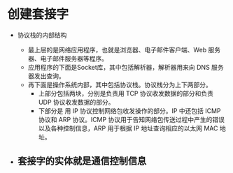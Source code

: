 # 创建套接字

- 协议栈的内部结构
  - 最上层的是网络应用程序，也就是浏览器、电子邮件客户端、Web 服务器、电子邮件服务器等程序。
  - 应用程序的下面是Socket库，其中包括解析器，解析器用来向 DNS 服务器发出查询。
  - 再下面是操作系统内部，其中包括协议栈。协议栈分为上下两部分。
    - 上部分包括两块，分别是负责用 TCP 协议收发数据的部分和负责 UDP 协议收发数据的部分。
    - 下部分是 用 IP 协议控制网络包收发操作的部分。IP 中还包括 ICMP 协议和 ARP 协议。ICMP 协议用于告知网络包传送过程中产生的错误以及各种控制信息，ARP 用于根据 IP 地址查询相应的以太网 MAC 地址。



- 套接字的实体就是通信控制信息
  - 